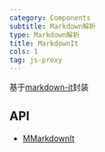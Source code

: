 ```yaml
---
category: Components
subtitle: Markdown解析
type: Markdown解析
title: MarkdownIt
cols: 1
tag: js-proxy
---
```


基于[markdown-it](https://github.com/markdown-it/markdown-it)封装

## API

- [MMarkdownIt](/api/MMarkdownIt)